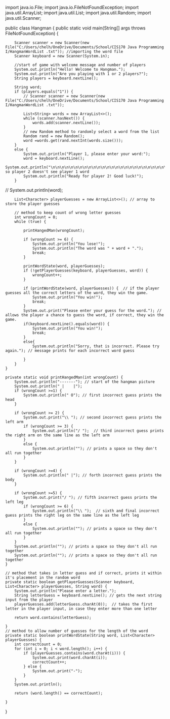 import java.io.File;
import java.io.FileNotFoundException;
import java.util.ArrayList;
import java.util.List;
import java.util.Random;
import java.util.Scanner;

public class Hangman {
    public static void main(String[] args throws FileNotFoundException)  {

        Scanner scanner = new Scanner(new File("C:/Users/chelh/OneDrive/Documents/School/CIS170 Java Programming I/HangmanWordList .txt")); //importing the word file
        Scanner keyboard = new Scanner(System.in);
        
        //start of game with welcome message and number of players
        System.out.println("Hello! Welcome to Hangman.");
        System.out.println("Are you playing with 1 or 2 players?");
        String players = keyboard.nextLine();

        String word;
        if (players.equals("1")) {
            // Scanner scanner = new Scanner(new File("C:/Users/chelh/OneDrive/Documents/School/CIS170 Java Programming I/HangmanWordList .txt"));

            List<String> words = new ArrayList<>();
            while (scanner.hasNext()) {
                words.add(scanner.nextLine());
            }
            // new Random method to randomly select a word from the list
            Random rand = new Random();
            word =words.get(rand.nextInt(words.size()));
        }
        else {
            System.out.println("Player 1, please enter your word:");
            word = keyboard.nextLine();
            System.out.println("\n\n\n\n\n\n\n\n\n\n\n\n\n\n\n\n\n\n\n\n\n\n\n\n\n\n\n\n\n\n");//spacing so player 2 doesn't see player 1 word
            System.out.println("Ready for player 2! Good luck!");
        }

//        System.out.println(word);

        List<Character> playerGuesses = new ArrayList<>(); // array to store the player guesses

        // method to keep count of wrong letter guesses
        int wrongCount = 0;
        while (true) {

            printHangedMan(wrongCount);

            if (wrongCount >= 6) {
                System.out.println("You lose!");
                System.out.println("The word was " + word + ".");
                break;
            }

            printWordState(word, playerGuesses);
            if (!getPlayerGuesses(keyboard, playerGuesses, word)) {
                wrongCount++;
            }

            if (printWordState(word, playerGuesses)) {  // if the player guesses all the correct letters of the word, they win the game.
                System.out.println("You win!");
                break;
            }
            System.out.print("Please enter your guess for the word."); // allows the player a chance to guess the word, if correct, they win the game.
            if(keyboard.nextLine().equals(word)) {
                System.out.println("You win!");
                break;
            }
            else{
                System.out.println("Sorry, that is incorrect. Please try again."); // message prints for each incorrect word guess

            }
        }
    }

    private static void printHangedMan(int wrongCount) {
        System.out.println("-------"); // start of the hangman picture
        System.out.println(" |    |");
        if (wrongCount >=1) {
            System.out.println(" O"); // first incorrect guess prints the head
        }

        if (wrongCount >= 2) {
            System.out.print("\\ "); // second incorrect guess prints the left arm
            if (wrongCount >= 3) {
                System.out.println("/ ");  // third incorrect guess prints the right arm on the same line as the left arm
            }
            else {
                System.out.println(""); // prints a space so they don't all run together
            }
        }

        if (wrongCount >=4) {
            System.out.println(" |"); // forth incorrect guess prints the body
        }

        if (wrongCount >=5) {
            System.out.print("/ "); // fifth incorrect guess prints the left leg
            if (wrongCount >= 6) {
                System.out.println("\\ ");  // sixth and final incorrect guess prints the right leg on the same line as the left leg
            }
            else {
                System.out.println(""); // prints a space so they don't all run together
            }
        }
        System.out.println(""); // prints a space so they don't all run together
        System.out.println(""); // prints a space so they don't all run together
    }

    // method that takes in letter guess and if correct, prints it within it's placement in the random word
    private static boolean getPlayerGuesses(Scanner keyboard, List<Character> playerGuesses, String word) {
        System.out.println("Please enter a letter.");
        String letterGuess = keyboard.nextLine(); // gets the next string input from the player
        playerGuesses.add(letterGuess.charAt(0));  // takes the first letter in the player input, in case they enter more than one letter

        return word.contains(letterGuess);

    }
    // method to allow number of guesses for the length of the word
    private static boolean printWordState(String word, List<Character> playerGuesses) {
        int correctCount = 0;
        for (int i = 0; i < word.length(); i++) {
            if (playerGuesses.contains(word.charAt(i))) {
                System.out.print(word.charAt(i));
                correctCount++;
            } else {
                System.out.print("-");
            }
        }
        System.out.println();

        return (word.length() == correctCount);

    }
}
